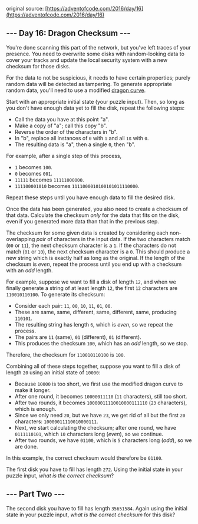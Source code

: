 original source: [https://adventofcode.com/2016/day/16](https://adventofcode.com/2016/day/16)
## --- Day 16: Dragon Checksum ---
You're done scanning this part of the network, but you've left traces of your presence. You need to overwrite some disks with random-looking data to cover your tracks and update the local security system with a new checksum for those disks.

For the data to not be suspicious, it needs to have certain properties; purely random data will be detected as tampering. To generate appropriate random data, you'll need to use a modified [dragon curve](https://en.wikipedia.org/wiki/Dragon_curve).

Start with an appropriate initial state (your puzzle input). Then, so long as you don't have enough data yet to fill the disk, repeat the following steps:


 - Call the data you have at this point "a".
 - Make a copy of "a"; call this copy "b".
 - Reverse the order of the characters in "b".
 - In "b", replace all instances of `0` with `1` and all `1`s with `0`.
 - The resulting data is "a", then a single `0`, then "b".

For example, after a single step of this process,


 - `1` becomes `100`.
 - `0` becomes `001`.
 - `11111` becomes `11111000000`.
 - `111100001010` becomes `1111000010100101011110000`.

Repeat these steps until you have enough data to fill the desired disk.

Once the data has been generated, you also need to create a checksum of that data. Calculate the checksum *only* for the data that fits on the disk, even if you generated more data than that in the previous step.

The checksum for some given data is created by considering each non-overlapping *pair* of characters in the input data.  If the two characters match (`00` or `11`), the next checksum character is a `1`.  If the characters do not match (`01` or `10`), the next checksum character is a `0`. This should produce a new string which is exactly half as long as the original. If the length of the checksum is *even*, repeat the process until you end up with a checksum with an *odd* length.

For example, suppose we want to fill a disk of length `12`, and when we finally generate a string of at least length `12`, the first `12` characters are `110010110100`. To generate its checksum:


 - Consider each pair: `11`, `00`, `10`, `11`, `01`, `00`.
 - These are same, same, different, same, different, same, producing `110101`.
 - The resulting string has length `6`, which is *even*, so we repeat the process.
 - The pairs are `11` (same), `01` (different), `01` (different).
 - This produces the checksum `100`, which has an *odd* length, so we stop.

Therefore, the checksum for `110010110100` is `100`.

Combining all of these steps together, suppose you want to fill a disk of length `20` using an initial state of `10000`:


 - Because `10000` is too short, we first use the modified dragon curve to make it longer.
 - After one round, it becomes `10000011110` (`11` characters), still too short.
 - After two rounds, it becomes `10000011110010000111110` (`23` characters), which is enough.
 - Since we only need `20`, but we have `23`, we get rid of all but the first `20` characters: `10000011110010000111`.
 - Next, we start calculating the checksum; after one round, we have `0111110101`, which `10` characters long (*even*), so we continue.
 - After two rounds, we have `01100`, which is `5` characters long (*odd*), so we are done.

In this example, the correct checksum would therefore be `01100`.

The first disk you have to fill has length `272`. Using the initial state in your puzzle input, *what is the correct checksum*?


## --- Part Two ---
The second disk you have to fill has length `35651584`. Again using the initial state in your puzzle input, *what is the correct checksum* for this disk?


